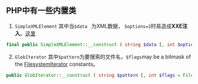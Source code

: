 ## PHP中有一些内置类

1. `SimpleXMLElement`  其中当`$data ` 为XML数据， `$options=2`时易造成**XXE注入**。[这里](https://www.php.net/manual/en/libxml.constants.php)

```php
final public SimpleXMLElement::__construct ( string $data [, int $options = 0 [, bool $data_is_url = FALSE [, string $ns = "" [, bool $is_prefix = FALSE ]]]] )
```
2. `GlobIterator` 其中`$pattern`为要搜索的文件名，`$flags`may be a bitmask of the [FilesystemIterator](https://www.php.net/manual/zh/class.filesystemiterator.php) constants。

```php
public GlobIterator::__construct ( string $pattern [, int $flags = FilesystemIterator::KEY_AS_PATHNAME | FilesystemIterator::CURRENT_AS_FILEINFO ] )
```




